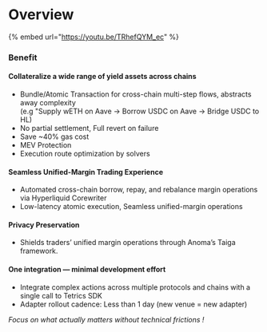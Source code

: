 # Overview

{% embed url="https://youtu.be/TRhefQYM_ec" %}

### Benefit

#### Collateralize a wide range of yield assets across chains

* Bundle/Atomic Transaction for cross-chain multi-step flows, abstracts away complexity\
  (e.g "Supply wETH on Aave → Borrow USDC on Aave → Bridge USDC to HL)
* No partial settlement, Full revert on failure
* Save \~40% gas cost
* MEV Protection
* Execution route optimization by solvers

#### Seamless Unified-Margin Trading Experience

* Automated cross-chain borrow, repay, and rebalance margin operations via Hyperliquid Corewriter
* Low-latency atomic execution, Seamless unified-margin operations

#### Privacy Preservation

* Shields traders’ unified margin operations through Anoma’s Taiga framework.

#### &#x20;One integration — minimal development effort

* Integrate complex actions across multiple protocols and chains with a single call to Tetrics SDK
* Adapter rollout cadence:  Less than  1 day (new venue = new adapter)

_Focus on what actually matters without technical frictions !_

